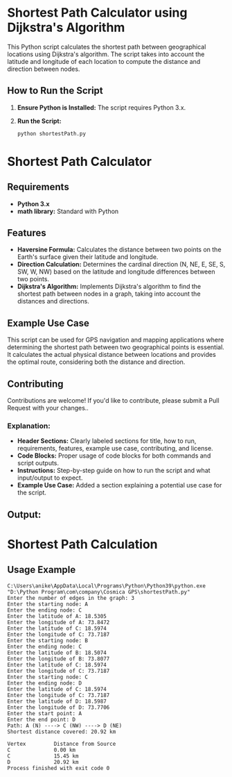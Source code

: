# Shortest Path Calculator using Dijkstra's Algorithm

This Python script calculates the shortest path between geographical locations using Dijkstra's algorithm. The script takes into account the latitude and longitude of each location to compute the distance and direction between nodes.

## How to Run the Script

1. **Ensure Python is Installed:** The script requires Python 3.x.

2. **Run the Script:**
   ```sh
   python shortestPath.py


# Shortest Path Calculator

## Requirements

- **Python 3.x**
- **math library:** Standard with Python

## Features

- **Haversine Formula:** Calculates the distance between two points on the Earth's surface given their latitude and longitude.
- **Direction Calculation:** Determines the cardinal direction (N, NE, E, SE, S, SW, W, NW) based on the latitude and longitude differences between two points.
- **Dijkstra's Algorithm:** Implements Dijkstra's algorithm to find the shortest path between nodes in a graph, taking into account the distances and directions.

## Example Use Case

This script can be used for GPS navigation and mapping applications where determining the shortest path between two geographical points is essential. It calculates the actual physical distance between locations and provides the optimal route, considering both the distance and direction.

## Contributing

Contributions are welcome! If you'd like to contribute, please submit a Pull Request with your changes..


### Explanation:
- **Header Sections:** Clearly labeled sections for title, how to run, requirements, features, example use case, contributing, and license.
- **Code Blocks:** Proper usage of code blocks for both commands and script outputs.
- **Instructions:** Step-by-step guide on how to run the script and what input/output to expect.
- **Example Use Case:** Added a section explaining a potential use case for the script.

## Output:
# Shortest Path Calculation

## Usage Example

```shell
C:\Users\anike\AppData\Local\Programs\Python\Python39\python.exe "D:\Python Program\com\company\Cosmica GPS\shortestPath.py"
Enter the number of edges in the graph: 3
Enter the starting node: A
Enter the ending node: C
Enter the latitude of A: 18.5305
Enter the longitude of A: 73.8472
Enter the latitude of C: 18.5974
Enter the longitude of C: 73.7187
Enter the starting node: B
Enter the ending node: C
Enter the latitude of B: 18.5074
Enter the longitude of B: 73.8077
Enter the latitude of C: 18.5974
Enter the longitude of C: 73.7187
Enter the starting node: C
Enter the ending node: D
Enter the latitude of C: 18.5974
Enter the longitude of C: 73.7187
Enter the latitude of D: 18.5987
Enter the longitude of D: 73.7706
Enter the start point: A
Enter the end point: D
Path: A (N) ----> C (NW) ----> D (NE)
Shortest distance covered: 20.92 km

Vertex         Distance from Source
C              0.00 km
C              15.45 km
D              20.92 km
Process finished with exit code 0
